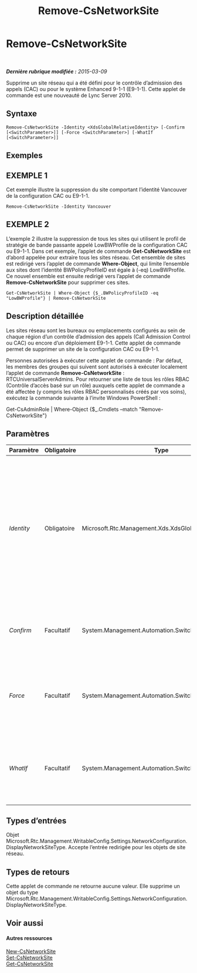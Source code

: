 ﻿---
title: Remove-CsNetworkSite
TOCTitle: Remove-CsNetworkSite
ms:assetid: 07b543a6-3aa0-4fce-85f9-9ddc75d7b14f
ms:mtpsurl: https://technet.microsoft.com/fr-fr/library/Gg398135(v=OCS.15)
ms:contentKeyID: 49296159
ms.date: 05/20/2016
mtps_version: v=OCS.15
ms.translationtype: HT
---

# Remove-CsNetworkSite

 

_**Dernière rubrique modifiée :** 2015-03-09_

Supprime un site réseau qui a été défini pour le contrôle d’admission des appels (CAC) ou pour le système Enhanced 9-1-1 (E9-1-1). Cette applet de commande est une nouveauté de Lync Server 2010.

## Syntaxe

    Remove-CsNetworkSite -Identity <XdsGlobalRelativeIdentity> [-Confirm [<SwitchParameter>]] [-Force <SwitchParameter>] [-WhatIf [<SwitchParameter>]]

## Exemples

## EXEMPLE 1

Cet exemple illustre la suppression du site comportant l’identité Vancouver de la configuration CAC ou E9-1-1.

    Remove-CsNetworkSite -Identity Vancouver

## EXEMPLE 2

L’exemple 2 illustre la suppression de tous les sites qui utilisent le profil de stratégie de bande passante appelé LowBWProfile de la configuration CAC ou E9-1-1. Dans cet exemple, l’applet de commande **Get-CsNetworkSite** est d’abord appelée pour extraire tous les sites réseau. Cet ensemble de sites est redirigé vers l’applet de commande **Where-Object**, qui limite l’ensemble aux sites dont l’identité BWPolicyProfileID est égale à (-eq) LowBWProfile. Ce nouvel ensemble est ensuite redirigé vers l’applet de commande **Remove-CsNetworkSite** pour supprimer ces sites.

    Get-CsNetworkSite | Where-Object {$_.BWPolicyProfileID -eq "LowBWProfile"} | Remove-CsNetworkSite

## Description détaillée

Les sites réseau sont les bureaux ou emplacements configurés au sein de chaque région d’un contrôle d’admission des appels (Call Admission Control ou CAC) ou encore d’un déploiement E9-1-1. Cette applet de commande permet de supprimer un site de la configuration CAC ou E9-1-1.

Personnes autorisées à exécuter cette applet de commande : Par défaut, les membres des groupes qui suivent sont autorisés à exécuter localement l’applet de commande **Remove-CsNetworkSite** : RTCUniversalServerAdmins. Pour retourner une liste de tous les rôles RBAC (Contrôle d’accès basé sur un rôle) auxquels cette applet de commande a été affectée (y compris les rôles RBAC personnalisés créés par vos soins), exécutez la commande suivante à l’invite Windows PowerShell :

Get-CsAdminRole | Where-Object {$\_.Cmdlets –match "Remove-CsNetworkSite"}

## Paramètres


<table>
<colgroup>
<col style="width: 25%" />
<col style="width: 25%" />
<col style="width: 25%" />
<col style="width: 25%" />
</colgroup>
<thead>
<tr class="header">
<th>Paramètre</th>
<th>Obligatoire</th>
<th>Type</th>
<th>Description</th>
</tr>
</thead>
<tbody>
<tr class="odd">
<td><p><em>Identity</em></p></td>
<td><p>Obligatoire</p></td>
<td><p>Microsoft.Rtc.Management.Xds.XdsGlobalRelativeIdentity</p></td>
<td><p>Identificateur unique du site réseau que vous souhaitez supprimer. Les sites étant uniquement créés dans l’étendue globale, il est inutile de spécifier une étendue. Il suffit d’indiquer l’ID du site.</p></td>
</tr>
<tr class="even">
<td><p><em>Confirm</em></p></td>
<td><p>Facultatif</p></td>
<td><p>System.Management.Automation.SwitchParameter</p></td>
<td><p>Vous demande confirmation avant d’exécuter la commande.</p></td>
</tr>
<tr class="odd">
<td><p><em>Force</em></p></td>
<td><p>Facultatif</p></td>
<td><p>System.Management.Automation.SwitchParameter</p></td>
<td><p>Supprime les invites de confirmation qui s’affichent avant d’effectuer des modifications.</p></td>
</tr>
<tr class="even">
<td><p><em>WhatIf</em></p></td>
<td><p>Facultatif</p></td>
<td><p>System.Management.Automation.SwitchParameter</p></td>
<td><p>Décrit ce qui se passe si vous exécutez la commande sans l’exécuter réellement.</p></td>
</tr>
</tbody>
</table>


## Types d’entrées

Objet Microsoft.Rtc.Management.WritableConfig.Settings.NetworkConfiguration.DisplayNetworkSiteType. Accepte l’entrée redirigée pour les objets de site réseau.

## Types de retours

Cette applet de commande ne retourne aucune valeur. Elle supprime un objet du type Microsoft.Rtc.Management.WritableConfig.Settings.NetworkConfiguration.DisplayNetworkSiteType.

## Voir aussi

#### Autres ressources

[New-CsNetworkSite](new-csnetworksite.md)  
[Set-CsNetworkSite](set-csnetworksite.md)  
[Get-CsNetworkSite](get-csnetworksite.md)

